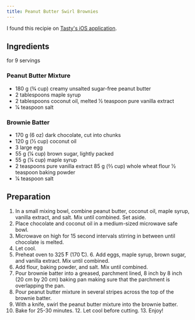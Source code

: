 ```yaml
---
title: Peanut Butter Swirl Brownies
---
```


I found this recipie on [Tasty's iOS application](https://tasty.co/recipe/peanut-butter-swirl-brownies "Peanut Butter Swirl Brownies").

## Ingredients

for 9 servings

### Peanut Butter Mixture
-   180 g (3⁄4 cup) creamy unsalted sugar-free peanut butter
-   2 tablespoons maple syrup
-   2 tablespoons coconut oil, melted 1⁄2 teaspoon pure vanilla extract
-   1⁄4 teaspoon salt

### Brownie Batter

-   170 g (6 oz) dark chocolate, cut into chunks
-   120 g (1⁄2 cup) coconut oil
-   3 large egg
-   55 g (1⁄4 cup) brown sugar, lightly packed
-   55 g (1⁄4 cup) maple syrup
-   2 teaspoons pure vanilla extract 85 g (2⁄3 cup) whole wheat flour 1⁄2 teaspoon baking powder
-   1⁄4 teaspoon salt

## Preparation

1. In a small mixing bowl, combine peanut butter, coconut oil, maple syrup, vanilla extract, and salt. Mix until combined. Set aside.
2. Place chocolate and coconut oil in a medium-sized microwave safe bowl.
3. Microwave on high for 15 second intervals stirring in between until chocolate is melted.
4. Let cool.
5. Preheat oven to 325 ̊F (170 ̊C). 6. Add eggs, maple syrup, brown sugar, and vanilla extract. Mix until combined.
7. Add flour, baking powder, and salt. Mix until combined.
8. Pour brownie batter into a greased, parchment lined, 8 inch by 8 inch (20 cm by 20 cm) baking pan making sure that the parchment is overlapping the pan.
9. Pour peanut butter mixture in several stripes across the top of the brownie batter.
10. With a knife, swirl the peanut butter mixture into the brownie batter.
11. Bake for 25-30 minutes. 12. Let cool before cutting. 13. Enjoy!
